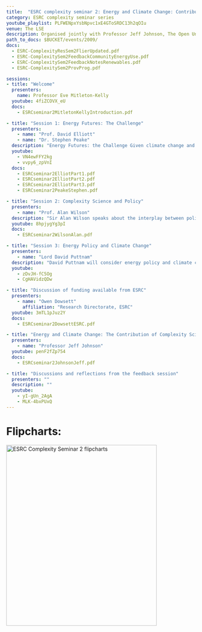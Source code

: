```yaml
---
title:  "ESRC complexity seminar 2: Energy and Climate Change: Contribution of Complexity Science"
category: ESRC complexity seminar series
youtube_playlist: PLFWENpxYsbNpvc1xE4GToSRDC13h2qOIu
venue: The LSE
description: Organised jointly with Professor Jeff Johnson, The Open University.
path_to_docs: $BUCKET/events/2009/
docs:
  - ESRC-ComplexityResSem2FlierUpdated.pdf
  - ESRC-ComplexitySem2FeedbackCommunityEnergyUse.pdf
  - ESRC-ComplexitySem2FeedbackNotesRenewables.pdf
  - ESRC-ComplexitySem2ProvProg.pdf

sessions:
- title: "Welcome"
  presenters:
    name: Professor Eve Mitleton-Kelly
  youtube: 4fiZCOVX_eU
  docs:
    - ESRCseminar2MitletonKellyIntroduction.pdf

- title: "Session 1: Energy Futures: The Challenge"
  presenters: 
    - name: "Prof. David Elliott"
    - name: "Dr. Stephen Peake"
  description: "​Energy Futures: the Challenge Given climate change and concerns over energy security, key technological and strategic issues face us for a sustainable energy future. Dave Elliott looks at sustainable energy technologies, essentially the technological mitigation options, ranging from local domestic scale micro- gener-ation to macro continent-wide supergrids. Key issues are: What scales should we focus on - local, national, global? Which type of generation technologies should we emphasise? Electricity generation? Heat generation? How can we accelerate deployment of the mix of chosen technologies? Stephen Peake then asks will it be enough, or will we also need massive social and economic adaptation - including behavioural changes and more radical global political agreements or accommodations. The key issues are how long have we got, and can we adjust in time? David Elliott is Professor of Technology Policy specialising in sustainable energy technologies and renewable energy based systems. He is editor of Renew journal. Dr Stephen Peake is Senior Lecturer in Environmental Policy specialising in the social, cultural and technological dynamics of sustainable development, energy security and climate change diplomacy."
  youtube: 
    - VN4ewFFY2kg
    - vvpy6_zpVnI
  docs:
    - ESRCseminar2ElliotPart1.pdf
    - ESRCseminar2ElliotPart2.pdf
    - ESRCseminar2ElliotPart3.pdf
    - ESRCseminar2PeakeStephen.pdf

- title: "Session 2: Complexity Science and Policy"
  presenters: 
    - name: "Prof. Alan Wilson"
  description: "Sir Alan Wilson speaks about the interplay between policy and science in the search for practical solutions to the problem of finding and implementing sustainable energy sources in the context of climate change. Well known for his pioneering work on spatial interaction methods and dynamical systems theory in transportation and urban modelling, his interests concern the many aspects of mathematical modelling and planning in relation to all facets of cities and regions. He is been particularly concerned with comprehensive urban models in a dynamic framework, links between urban and ecological systems, and developments connecting network theory with spatial interaction modelling. Sir Alan Wilson became Professor of Urban and Regional Geography at Leeds University in 1970, and Vice Chancellor from 1991. He was elected a Fellow of the British Academy in 1994, and a Fellow of the Royal Society in 2006. He became first Director General for Higher Education by the UK Government in 2004, where he was a key adviser to various secretaries of state and played a critical role in the government’s drive to widen participation in higher education."
  youtube: 8hpjygYg3pI
  docs:
    - ESRCseminar2WilsonAlan.pdf

- title: "Session 3: Energy Policy and Climate Change"
  presenters: 
    - name: "Lord David Puttnam"
  description: "David Puttnam will consider energy policy and climate change, drawing on his experience of working in education, the media and Parliament. Lord Puttnam spent thirty years as an independent film producer making many award winning films. Since 1998 he focuses on his work in education and the environment. This includes being Chancellor of the Open University, Deputy Chairman of Channel Four, Chairman of Futurelab, Chairman of Profero and Chairman of the Joint Parliamentary Climate Change Bill Scrutiny Committee. He is a trustee of the think tank the Institute for Public Policy Research and has been Chair of Trustees of the Forum for the Future."
  youtube:
    - zDvJH-fC5Og
    - CgHAVidzQDw

- title: "Discussion of funding available from ESRC"
  presenters: 
    - name: "Owen Dowsett"
      affiliation: "Research Directorate, ESRC"
  youtube: 3mTL1pJuz2Y
  docs:
    - ESRCseminar2DowsettESRC.pdf

- title: "Energy and Climate Change: The Contribution of Complexity Science"
  presenters: 
    - name: "Professor Jeff Johnson"
  youtube: penF2fZp754
  docs:
    - ESRCseminar2JohnsonJeff.pdf

- title: "Discussions and reflections from the feedback session​"
  presenters: ""
  description: ""
  youtube:
    - yI-gUn_2AgA
    - MLK-4bxPUxQ
---
```


# Flipcharts:

<a data-flickr-embed="true"  href="https://www.flickr.com/photos/37816297@N06/albums/72157680645907523" title="ESRC Complexity Seminar 2 flipcharts"><img src="https://c1.staticflickr.com/5/4168/34612936105_f44f947522.jpg" width="400" height="480" alt="ESRC Complexity Seminar 2 flipcharts"></a><script async src="//embedr.flickr.com/assets/client-code.js" charset="utf-8"></script>
